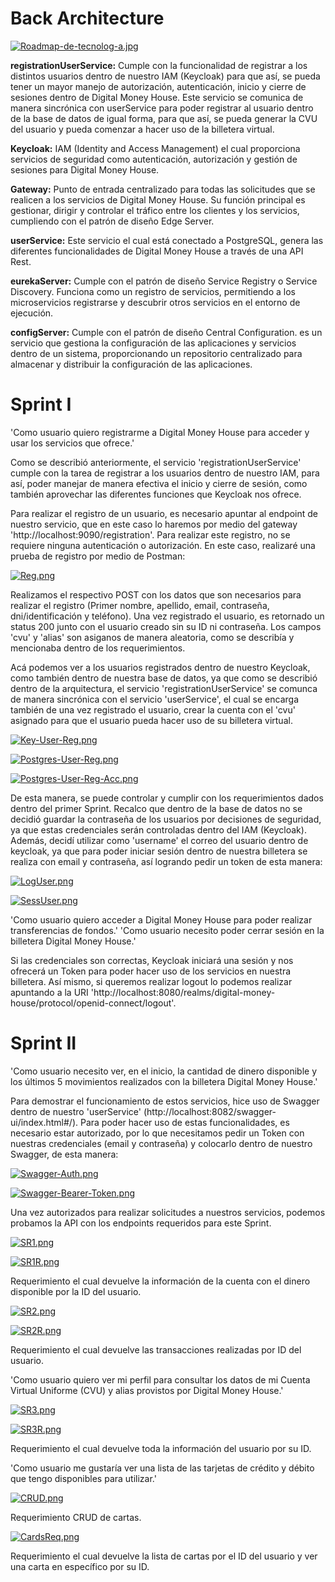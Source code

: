 # Back Architecture

[![Roadmap-de-tecnolog-a.jpg](https://i.postimg.cc/Wp5wZFtF/Roadmap-de-tecnolog-a.jpg)](https://postimg.cc/G9sDwpFd)

**registrationUserService:** Cumple con la funcionalidad de registrar a los distintos usuarios dentro de nuestro IAM (Keycloak) para que así, se pueda tener un mayor manejo de autorización, autenticación, inicio y cierre de sesiones dentro de Digital Money House. Este servicio se comunica de manera sincrónica con userService para poder registrar al usuario dentro de la base de datos de igual forma, para que así, se pueda generar la CVU del usuario y pueda comenzar a hacer uso de la billetera virtual.

**Keycloak:** IAM (Identity and Access Management) el cual proporciona servicios de seguridad como autenticación, autorización y gestión de sesiones para Digital Money House. 

**Gateway:** Punto de entrada centralizado para todas las solicitudes que se realicen a los servicios de Digital Money House. Su función principal es gestionar, dirigir y controlar el tráfico entre los clientes y los servicios, cumpliendo con el patrón de diseño Edge Server.

**userService:** Este servicio el cual está conectado a PostgreSQL, genera las diferentes funcionalidades de Digital Money House a través de una API Rest.

**eurekaServer:** Cumple con el patrón de diseño Service Registry o Service Discovery. Funciona como un registro de servicios, permitiendo a los microservicios registrarse y descubrir otros servicios en el entorno de ejecución.

**configServer:** Cumple con el patrón de diseño Central Configuration. es un servicio que gestiona la configuración de las aplicaciones y servicios dentro de un sistema, proporcionando un repositorio centralizado para almacenar y distribuir la configuración de las aplicaciones.

# Sprint I

'Como usuario quiero registrarme a Digital Money House para acceder y usar los servicios que ofrece.'

Como se describió anteriormente, el servicio 'registrationUserService' cumple con la tarea de registrar a los usuarios dentro de nuestro IAM, para así, poder manejar de manera efectiva el inicio y cierre de sesión, como también aprovechar las diferentes funciones que Keycloak nos ofrece.

Para realizar el registro de un usuario, es necesario apuntar al endpoint de nuestro servicio, que en este caso lo haremos por medio del gateway 'http://localhost:9090/registration'. Para realizar este registro, no se requiere ninguna autenticación o autorización. En este caso, realizaré una prueba de registro por medio de Postman:

[![Reg.png](https://i.postimg.cc/c1RCXtQM/Reg.png)](https://postimg.cc/6TQBQ3by)

Realizamos el respectivo POST con los datos que son necesarios para realizar el registro (Primer nombre, apellido, email, contraseña, dni/identificación y teléfono). Una vez registrado el usuario, es retornado un status 200 junto con el usuario creado sin su ID ni contraseña. Los campos 'cvu' y 'alias' son asiganos de manera aleatoria, como se describía y mencionaba dentro de los requerimientos.

Acá podemos ver a los usuarios registrados dentro de nuestro Keycloak, como también dentro de nuestra base de datos, ya que como se describió dentro de la arquitectura, el servicio 'registrationUserService' se comunca de manera sincrónica con el servicio 'userService', el cual se encarga también de una vez registrado el usuario, crear la cuenta con el 'cvu' asignado para que el usuario pueda hacer uso de su billetera virtual.

[![Key-User-Reg.png](https://i.postimg.cc/154x4L5n/Key-User-Reg.png)](https://postimg.cc/HVGvhvMd)

[![Postgres-User-Reg.png](https://i.postimg.cc/nzwkWw8g/Postgres-User-Reg.png)](https://postimg.cc/34mm41xF)

[![Postgres-User-Reg-Acc.png](https://i.postimg.cc/YCbbgSnt/Postgres-User-Reg-Acc.png)](https://postimg.cc/fVScQMQP)

De esta manera, se puede controlar y cumplir con los requerimientos dados dentro del primer Sprint. Recalco que dentro de la base de datos no se decidió guardar la contraseña de los usuarios por decisiones de seguridad, ya que estas credenciales serán controladas dentro del IAM (Keycloak). Además, decidí utilizar como 'username' el correo del usuario dentro de keycloak, ya que para poder iniciar sesión dentro de nuestra billetera se realiza con email y contraseña, así logrando pedir un token de esta manera:

[![LogUser.png](https://i.postimg.cc/Y0rv1tyw/LogUser.png)](https://postimg.cc/YGP27BHX)

[![SessUser.png](https://i.postimg.cc/x1z1NkTz/SessUser.png)](https://postimg.cc/DS7TtwGv)

'Como usuario quiero acceder a Digital Money House para poder realizar transferencias de fondos.'
'Como usuario necesito poder cerrar sesión en la billetera Digital Money House.'

Si las credenciales son correctas, Keycloak iniciará una sesión y nos ofrecerá un Token para poder hacer uso de los servicios en nuestra billetera. Así mismo, si queremos realizar logout lo podemos realizar apuntando a la URI 'http://localhost:8080/realms/digital-money-house/protocol/openid-connect/logout'.

# Sprint II

'Como usuario necesito ver, en el inicio, la cantidad de dinero disponible y los últimos 5 movimientos realizados con la billetera Digital Money House.'

Para demostrar el funcionamiento de estos servicios, hice uso de Swagger dentro de nuestro 'userService' (http://localhost:8082/swagger-ui/index.html#/). Para poder hacer uso de estas funcionalidades, es necesario estar autorizado, por lo que necesitamos pedir un Token con nuestras credenciales (email y contraseña) y colocarlo dentro de nuestro Swagger, de esta manera:

[![Swagger-Auth.png](https://i.postimg.cc/MG4Tny1V/Swagger-Auth.png)](https://postimg.cc/VSq1T0Gk)

[![Swagger-Bearer-Token.png](https://i.postimg.cc/D0QypHHP/Swagger-Bearer-Token.png)](https://postimg.cc/YL9Hhnpv)

Una vez autorizados para realizar solicitudes a nuestros servicios, podemos probamos la API con los endpoints requeridos para este Sprint.

[![SR1.png](https://i.postimg.cc/hGVwmnds/SR1.png)](https://postimg.cc/kVXfrkwR)

[![SR1R.png](https://i.postimg.cc/Qtby6qSW/SR1R.png)](https://postimg.cc/vg4hTfJQ)

Requerimiento el cual devuelve la información de la cuenta con el dinero disponible por la ID del usuario.

[![SR2.png](https://i.postimg.cc/ZKp4cGp9/SR2.png)](https://postimg.cc/2VksjXHm)

[![SR2R.png](https://i.postimg.cc/bwR8X16p/SR2R.png)](https://postimg.cc/sM1b7GdN)

Requerimiento el cual devuelve las transacciones realizadas por ID del usuario.

'Como usuario quiero ver mi perfil para consultar los datos de mi Cuenta Virtual Uniforme (CVU) y alias provistos por Digital Money House.'

[![SR3.png](https://i.postimg.cc/T1qGRmRV/SR3.png)](https://postimg.cc/tnT8ksnJ)

[![SR3R.png](https://i.postimg.cc/44zXbCzY/SR3R.png)](https://postimg.cc/c6Lq0bkW)

Requerimiento el cual devuelve toda la información del usuario por su ID.

'Como usuario me gustaría ver una lista de las tarjetas de crédito y débito que tengo disponibles para utilizar.'

[![CRUD.png](https://i.postimg.cc/x1qrZBby/CRUD.png)](https://postimg.cc/nX8wjR2C)

Requerimiento CRUD de cartas.

[![CardsReq.png](https://i.postimg.cc/Wz2pqSYW/CardsReq.png)](https://postimg.cc/S2vbwLhC)

Requerimiento el cual devuelve la lista de cartas por el ID del usuario y ver una carta en específico por su ID.
